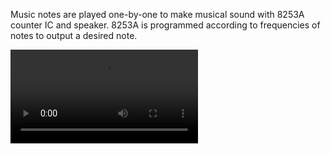 Music notes are played one-by-one to make musical sound with 8253A counter IC and speaker. 8253A is programmed according to frequencies
of notes to output a desired note.

![music_player](../assets/music_player.mp4)
